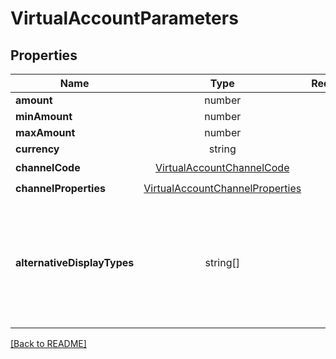 # VirtualAccountParameters



## Properties

| Name | Type | Required | Description | Examples |
|------------|:-------------:|:-------------:|-------------|:-------------:|
| **amount** |number |  |  | | |
| **minAmount** |number |  |  | | |
| **maxAmount** |number |  |  | | |
| **currency** |string |  |  | | |
| **channelCode** |[VirtualAccountChannelCode](VirtualAccountChannelCode.md) | ☑️ |  | | |
| **channelProperties** |[VirtualAccountChannelProperties](VirtualAccountChannelProperties.md) | ☑️ |  | | |
| **alternativeDisplayTypes** |string[] |  | For payments in Vietnam only, alternative display requested for the virtual account | | |



[[Back to README]](../../README.md)